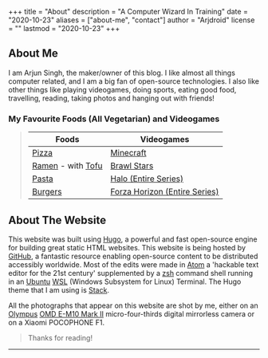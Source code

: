 +++
title = "About"
description = "A Computer Wizard In Training"
date = "2020-10-23"
aliases = ["about-me", "contact"]
author = "Arjdroid"
license = ""
lastmod = "2020-10-23"
+++

## About Me

I am Arjun Singh, the maker/owner of this blog.
I like almost all things computer related, and I am a big fan of open-source technologies.
I also like other things like playing videogames, doing sports, eating good food, travelling, reading, taking photos and hanging out with friends!

### My Favourite Foods (All Vegetarian) and Videogames

> |                                                                                       Foods | Videogames                                                |
> |---------------------------------------------------------------------------------------------|---------------------------------------------------------- |
> |                                                   [Pizza](https://wikipedia.org/wiki/Pizza) | [Minecraft](https://wikipedia.org/wiki/Minecraft)         |
> |   [Ramen](https://wikipedia.org/wiki/Ramen) - with [Tofu](https://wikipedia.org/wiki/Tofu)  | [Brawl Stars](https://wikipedia.org/wiki/Brawl_Stars)     |
> |                                                   [Pasta](https://wikipedia.org/wiki/Pasta) | [Halo (Entire Series)](https://wikipedia.org/wiki/Halo)   |
> | [Burgers](https://wikipedia.org/wiki/Burgers) | [Forza Horizon (Entire Series)](https://wikipedia.org/wiki/Forza_\(series\))                            |

## About The Website

This website was built using [Hugo](https://gohugo.io), a powerful and fast open-source engine for building great static HTML websites. This website is being hosted by [GitHub](https://github.com), a fantastic resource enabling open-source content to be distributed accessibly worldwide. Most of the edits were made in [Atom](https://atom.io) a 'hackable text editor for the 21st century' supplemented by a [zsh](https://zsh.org) command shell running in an [Ubuntu](https://ubuntu.com) [WSL](https://docs.microsoft.com/en-us/windows/wsl/about) (Windows Subsystem for Linux) Terminal. The Hugo theme that I am using is [Stack](https://github.com/CaiJimmy/hugo-theme-stack/).

All the photographs that appear on this website are shot by me, either on an [Olympus](https://www.olympus-global.com/) [OMD E-M10 Mark II]() micro-four-thirds digital mirrorless camera or on a Xiaomi POCOPHONE F1.

> Thanks for reading!

---
